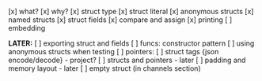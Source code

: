 [x] what?
[x] why?
[x] struct type
[x] struct literal
[x] anonymous structs
[x] named structs
[x] struct fields
[x] compare and assign
[x] printing
[ ] embedding

**LATER:**
[ ] exporting struct and fields
[ ] funcs: constructor pattern
[ ] using anonymous structs when testing
[ ] pointers:
    [ ] struct tags {json encode/decode} - project?
    [ ] structs and pointers - later
    [ ] padding and memory layout - later
[ ] empty struct (in channels section)